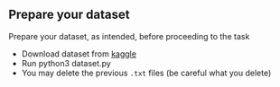 ## Prepare your dataset

Prepare your dataset, as intended, before proceeding to the task


* Download dataset from [kaggle](https://www.kaggle.com/datasets/hijest/genre-classification-dataset-imdb)
* Run python3 dataset.py
* You may delete the previous `.txt` files (be careful what you delete)

